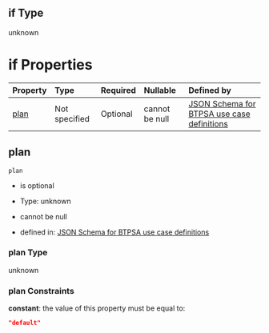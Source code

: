 ## if Type

unknown

# if Properties

| Property      | Type          | Required | Nullable       | Defined by                                                                                                                                                                                                                                  |
| :------------ | :------------ | :------- | :------------- | :------------------------------------------------------------------------------------------------------------------------------------------------------------------------------------------------------------------------------------------ |
| [plan](#plan) | Not specified | Optional | cannot be null | [JSON Schema for BTPSA use case definitions](btpsa-usecase-properties-services-items-allof-1-then-allof-31-then-allof-0-if-properties-plan.md "undefined#/properties/services/items/allOf/1/then/allOf/31/then/allOf/0/if/properties/plan") |

## plan



`plan`

*   is optional

*   Type: unknown

*   cannot be null

*   defined in: [JSON Schema for BTPSA use case definitions](btpsa-usecase-properties-services-items-allof-1-then-allof-31-then-allof-0-if-properties-plan.md "undefined#/properties/services/items/allOf/1/then/allOf/31/then/allOf/0/if/properties/plan")

### plan Type

unknown

### plan Constraints

**constant**: the value of this property must be equal to:

```json
"default"
```
